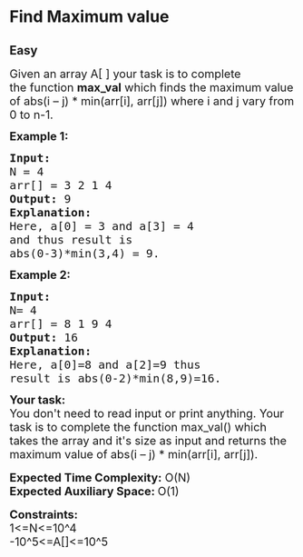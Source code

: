 # Find Maximum value
## Easy 
<div class="problem-statement">
                <p></p><p><span style="font-size:20px">Given an array A[ ] your task is to complete the&nbsp;function&nbsp;<strong>max_val</strong>&nbsp;which&nbsp;finds the maximum value of abs(i – j) * min(arr[i], arr[j]) where i and j vary from 0 to n-1.&nbsp;</span></p>

<p><strong><span style="font-size:20px">Example 1:</span></strong></p>

<pre><strong><span style="font-size:20px">Input:</span></strong>
<span style="font-size:20px">N = 4
arr[] = 3 2 1 4</span>
<span style="font-size:20px"><strong>Output:</strong> 9</span>
<strong><span style="font-size:20px">Explanation:</span></strong>
<span style="font-size:20px">Here, a[0] = 3 and a[3] = 4 
and thus result is  
abs(0-3)*min(3,4) = 9.</span></pre>

<p><strong><span style="font-size:20px">Example 2:</span></strong></p>

<pre><strong><span style="font-size:20px">Input:</span></strong>
<span style="font-size:20px">N= 4
arr[] = 8 1 9 4</span>
<span style="font-size:20px"><strong>Output:</strong> 16</span>
<strong><span style="font-size:20px">Explanation:</span></strong>
<span style="font-size:20px">Here, a[0]=8 and a[2]=9 thus 
result is abs(0-2)*min(8,9)=16. </span></pre>

<div><strong><span style="font-size:20px">Your task:</span></strong></div>

<div><span style="font-size:20px">You don't need to read input or print anything. Your task is to complete the function max_val() which takes the array and it's size as input and returns the maximum value&nbsp;of abs(i – j) * min(arr[i], arr[j]).</span></div>

<div>&nbsp;</div>

<div><span style="font-size:20px"><strong>Expected Time Complexity:</strong>&nbsp;O(N)</span></div>

<div><strong><span style="font-size:20px">Expected Auxiliary Space: </span></strong><span style="font-size:20px">O(1)</span></div>

<div>&nbsp;</div>

<div><span style="font-size:20px"><strong>Constraints:</strong><br>
1&lt;=N&lt;=10^4<br>
-10^5&lt;=A[]&lt;=10^5</span><br>
<br>
<br>
&nbsp;</div>
 <p></p>
            </div>